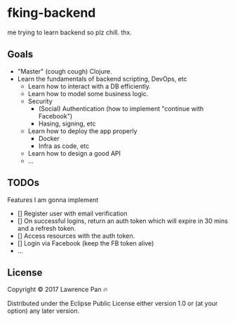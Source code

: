 # fking-backend

me trying to learn backend so plz chill. thx.

## Goals

* "Master" (cough cough) Clojure.
* Learn the fundamentals of backend scripting, DevOps, etc
  - Learn how to interact with a DB efficiently.
  - Learn how to model some business logic.
  - Security
    - (Social) Authentication (how to implement "continue with Facebook")
    - Hasing, signing, etc
  - Learn how to deploy the app properly
    - Docker
    - Infra as code, etc
  - Learn how to design a good API
  - ...

## TODOs
Features I am gonna implement

- [] Register user with email verification
- [] On successful logins, return an auth token which will expire in 30 mins and a refresh token.
- [] Access resources with the auth token.
- [] Login via Facebook (keep the FB token alive)
- ...

## License

Copyright © 2017 Lawrence Pan :fire:

Distributed under the Eclipse Public License either version 1.0 or (at
your option) any later version.
